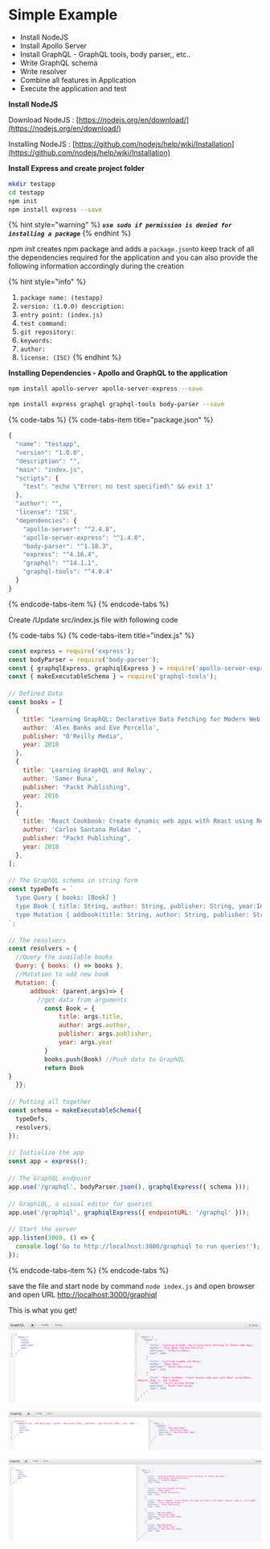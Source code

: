 # Simple Example

* Install NodeJS
*  Install Apollo Server
*  Install GraphQL - GraphQL tools, body parser,, etc..
*  Write GraphQL schema
*  Write resolver
*  Combine all features in Application
*  Execute the application and test

**Install NodeJS**

Download NodeJS : [https://nodejs.org/en/download/](https://nodejs.org/en/download/) 

Installing NodeJS : [https://github.com/nodejs/help/wiki/Installation](https://github.com/nodejs/help/wiki/Installation)

**Install Express and create project folder**

```bash
mkdir testapp
cd testapp
npm init
npm install express --save
```

{% hint style="warning" %}
_**`use sudo if permission is denied for installing a package`**_
{% endhint %}

_npm init_ creates npm package and adds a `package.json`to keep track of all the dependencies required for the application and you can also provide the following information accordingly during the creation

{% hint style="info" %}
1. `package name: (testapp)`
2. `version: (1.0.0) description:`
3. `entry point: (index.js)`
4. `test command:`
5. `git repository:`
6. `keywords:`
7. `author:`
8. `license: (ISC)`
{% endhint %}

**Installing Dependencies - Apollo and GraphQL to the application**

```bash
npm install apollo-server apollo-server-express --save
```

```bash
npm install express graphql graphql-tools body-parser --save
```

{% code-tabs %}
{% code-tabs-item title="package.json" %}
```javascript
{
  "name": "testapp",
  "version": "1.0.0",
  "description": "",
  "main": "index.js",
  "scripts": {
    "test": "echo \"Error: no test specified\" && exit 1"
  },
  "author": "",
  "license": "ISC",
  "dependencies": {
    "apollo-server": "^2.4.8",
    "apollo-server-express": "^1.4.0",
    "body-parser": "^1.18.3",
    "express": "^4.16.4",
    "graphql": "^14.1.1",
    "graphql-tools": "^4.0.4"
  }
}
```
{% endcode-tabs-item %}
{% endcode-tabs %}

Create /Update src/index.js file with following code

{% code-tabs %}
{% code-tabs-item title="index.js" %}
```javascript
const express = require('express');
const bodyParser = require('body-parser');
const { graphqlExpress, graphiqlExpress } = require('apollo-server-express');
const { makeExecutableSchema } = require('graphql-tools');

// Defined Data
const books = [
  {
    title: "Learning GraphQL: Declarative Data Fetching for Modern Web Apps",
    author: 'Alex Banks and Eve Porcello',
    publisher: "O'Reilly Media",
    year: 2018
  },
  {
    title: 'Learning GraphQL and Relay',
    author: 'Samer Buna',
    publisher: "Packt Publishing",
    year: 2016
  },
  {
    title: 'React Cookbook: Create dynamic web apps with React using Redux, Webpack, Node.js, and GraphQL',
    author: 'Carlos Santana Roldan ',
    publisher: "Packt Publishing",
    year: 2018
  },
];

// The GraphQL schema in string form
const typeDefs = `
  type Query { books: [Book] }
  type Book { title: String, author: String, publisher: String, year:Int }
  type Mutation { addbook(title: String, author: String, publisher: String, year:Int): Book }
`;

// The resolvers
const resolvers = {
  //Query the available books
  Query: { books: () => books }, 
  //Mutation to add new book
  Mutation: {   
      addbook: (parent,args)=> {
        //get data from arguments
          const Book = {
              title: args.title,
              author: args.author,
              publisher: args.publisher,
              year: args.year
          }
          books.push(Book) //Push data to GraphQL
          return Book
}
  }};

// Putting all together
const schema = makeExecutableSchema({
  typeDefs,
  resolvers,
});

// Initialize the app
const app = express();

// The GraphQL endpoint
app.use('/graphql', bodyParser.json(), graphqlExpress({ schema }));

// GraphiQL, a visual editor for queries
app.use('/graphiql', graphiqlExpress({ endpointURL: '/graphql' }));

// Start the server
app.listen(3000, () => {
  console.log('Go to http://localhost:3000/graphiql to run queries!');
});
```
{% endcode-tabs-item %}
{% endcode-tabs %}

save the file and start node by command `node index.js` and open browser and open URL [http://localhost:3000/graphiql](http://localhost:3000/graphiql)

This is what you get!

![](.gitbook/assets/screenshot-from-2019-03-13-18-06-29.png)

![](.gitbook/assets/screenshot-from-2019-03-13-20-07-07.png)



![](.gitbook/assets/screenshot-from-2019-03-13-20-07-31.png)

